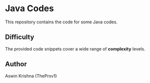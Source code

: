 # Java Codes

This repository contains the code for some Java codes. 

## Difficulty

The provided code snippets cover a wide range of **complexity** levels.

## Author
Aswin Krishna (TheProv1)
